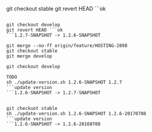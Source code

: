git checkout stable
git revert HEAD ```ok
```1.2.6-20160707 -> 1.2.6-SNAPSHOT

git checkout develop
git revert HEAD ```ok
```1.2.7-SNAPSHOT -> 1.2.6-SNAPSHOT

git merge --no-ff origin/feature/HOSTING-2898
git checkout stable
git merge develop

git checkout develop

TODO
sh ./update-version.sh 1.2.6-SNAPSHOT 1.2.7
```update version 
```1.2.6-SNAPSHOT -> 1.2.7-SNAPSHOT


git checkuot stable
sh ./update-version.sh 1.2.6-SNAPSHOT 1.2.6-20170708
```update version
```1.2.6-SNAPSHOT -> 1.2.6-20160708

